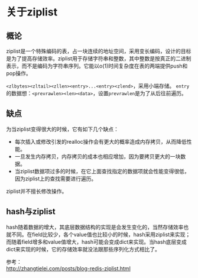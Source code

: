 # 关于ziplist

## 概论

ziplist是一个特殊编码的表，占一块连续的地址空间，采用变长编码，设计的目标是为了提高存储效率。ziplist用于存储字符串和整数，其中整数是按真正的二进制表示，而不是编码为字符串序列。它能以o(1)时间复杂度在表的两端提供push和pop操作。

`<zlbytes><zltail><zllen><entry>...<entry><zlend>`，采用小端存储。
`entry`的数据想：`<prevrawlen><len><data>`，设置`prevrawlen`是为了从后往前遍历。

## 缺点

为当ziplist变得很大的时候，它有如下几个缺点：

+ 每次插入或修改引发的realloc操作会有更大的概率造成内存拷贝，从而降低性能。
+ 一旦发生内存拷贝，内存拷贝的成本也相应增加，因为要拷贝更大的一块数据。
+ 当ziplist数据项过多的时候，在它上面查找指定的数据项就会性能变得很低，因为ziplist上的查找需要进行遍历。

ziplist并不擅长修改操作。

## hash与ziplist

hash随着数据的增大，其底层数据结构的实现是会发生变化的，当然存储效率也就不同。在field比较少，各个value值也比较小的时候，hash采用ziplist来实现；而随着field增多和value值增大，hash可能会变成dict来实现。当hash底层变成dict来实现的时候，它的存储效率就没法跟那些序列化方式相比了。

参考：  
<http://zhangtielei.com/posts/blog-redis-ziplist.html>